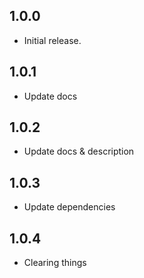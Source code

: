 ## 1.0.0

- Initial release.

## 1.0.1 

- Update docs 

## 1.0.2 

- Update docs & description

## 1.0.3 

- Update dependencies

## 1.0.4 

- Clearing things
